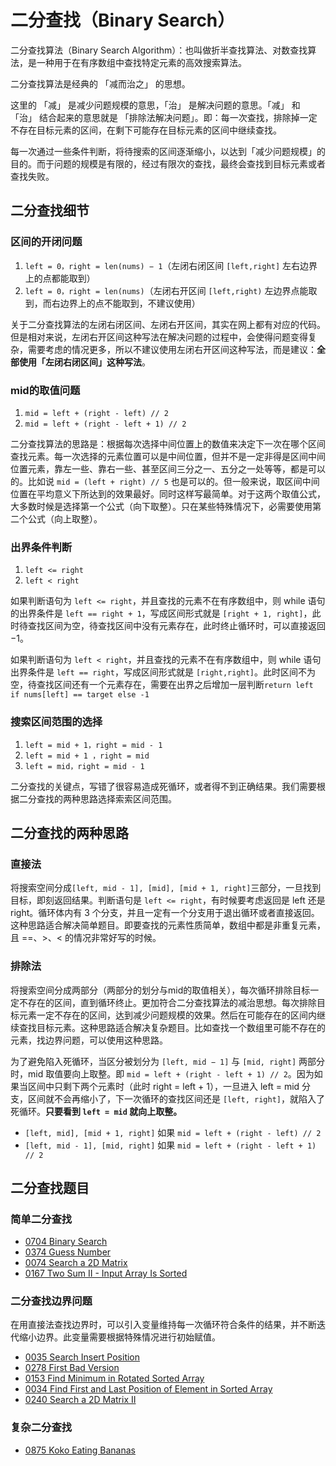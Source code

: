 # 二分查找（Binary Search）

二分查找算法（Binary Search Algorithm）：也叫做折半查找算法、对数查找算法，是一种用于在有序数组中查找特定元素的高效搜索算法。

二分查找算法是经典的 「减而治之」 的思想。

这里的 「减」 是减少问题规模的意思，「治」 是解决问题的意思。「减」 和 「治」 结合起来的意思就是 「排除法解决问题」。即：每一次查找，排除掉一定不存在目标元素的区间，在剩下可能存在目标元素的区间中继续查找。

每一次通过一些条件判断，将待搜索的区间逐渐缩小，以达到「减少问题规模」的目的。而于问题的规模是有限的，经过有限次的查找，最终会查找到目标元素或者查找失败。

## 二分查找细节

### 区间的开闭问题

1. `left = 0，right = len(nums) − 1`（左闭右闭区间 `[left,right]` 左右边界上的点都能取到）
2. `left = 0，right = len(nums)`（左闭右开区间 `[left,right)` 左边界点能取到，而右边界上的点不能取到，不建议使用）

关于二分查找算法的左闭右闭区间、左闭右开区间，其实在网上都有对应的代码。但是相对来说，左闭右开区间这种写法在解决问题的过程中，会使得问题变得复杂，需要考虑的情况更多，所以不建议使用左闭右开区间这种写法，而是建议：**全部使用「左闭右闭区间」这种写法**。

### mid的取值问题

1. `mid = left + (right - left) // 2`
2. `mid = left + (right - left + 1) // 2`

二分查找算法的思路是：根据每次选择中间位置上的数值来决定下一次在哪个区间查找元素。每一次选择的元素位置可以是中间位置，但并不是一定非得是区间中间位置元素，靠左一些、靠右一些、甚至区间三分之一、五分之一处等等，都是可以的。比如说 `mid = (left + right) // 5` 也是可以的。但一般来说，取区间中间位置在平均意义下所达到的效果最好。同时这样写最简单。对于这两个取值公式，大多数时候是选择第一个公式（向下取整）。只在某些特殊情况下，必需要使用第二个公式（向上取整）。

### 出界条件判断

1. `left <= right`
2. `left < right`

如果判断语句为 `left <= right`，并且查找的元素不在有序数组中，则 while 语句的出界条件是 `left == right + 1`，写成区间形式就是 `[right + 1, right]`，此时待查找区间为空，待查找区间中没有元素存在，此时终止循环时，可以直接返回 −1。

如果判断语句为 `left < right`，并且查找的元素不在有序数组中，则 while 语句出界条件是 `left == right`，写成区间形式就是 `[right,right]`。此时区间不为空，待查找区间还有一个元素存在，需要在出界之后增加一层判断`return left if nums[left] == target else -1`

### 搜索区间范围的选择

1. `left = mid + 1，right = mid - 1`
2. `left = mid + 1 ，right = mid`
3. `left = mid，right = mid - 1`

二分查找的关键点，写错了很容易造成死循环，或者得不到正确结果。我们需要根据二分查找的两种思路选择索索区间范围。

## 二分查找的两种思路

### 直接法

将搜索空间分成`[left, mid - 1], [mid], [mid + 1, right]`三部分，一旦找到目标，即刻返回结果。判断语句是 `left <= right`，有时候要考虑返回是 left 还是 right。循环体内有 3 个分支，并且一定有一个分支用于退出循环或者直接返回。这种思路适合解决简单题目。即要查找的元素性质简单，数组中都是非重复元素，且 ==、>、< 的情况非常好写的时候。


### 排除法

将搜索空间分成两部分（两部分的划分与mid的取值相关），每次循环排除目标一定不存在的区间，直到循环终止。更加符合二分查找算法的减治思想。每次排除目标元素一定不存在的区间，达到减少问题规模的效果。然后在可能存在的区间内继续查找目标元素。这种思路适合解决复杂题目。比如查找一个数组里可能不存在的元素，找边界问题，可以使用这种思路。

为了避免陷入死循环，当区分被划分为 `[left, mid − 1]` 与 `[mid, right]` 两部分时，mid 取值要向上取整。即 `mid = left + (right - left + 1) // 2`。因为如果当区间中只剩下两个元素时（此时 right = left + 1），一旦进入 left = mid 分支，区间就不会再缩小了，下一次循环的查找区间还是 `[left, right]`，就陷入了死循环。**只要看到 `left = mid` 就向上取整。**

- `[left, mid], [mid + 1, right]` 如果 `mid = left + (right - left) // 2`
- `[left, mid - 1], [mid, right]` 如果 `mid = left + (right - left + 1) // 2`

## 二分查找题目

### 简单二分查找
- [0704 Binary Search](https://leetcode.com/problems/binary-search/)
- [0374 Guess Number](https://leetcode.com/problems/guess-number-higher-or-lower/)
- [0074 Search a 2D Matrix](https://leetcode.com/problems/search-a-2d-matrix/)
- [0167 Two Sum II - Input Array Is Sorted](https://leetcode.com/problems/two-sum-ii-input-array-is-sorted/)

### 二分查找边界问题

在用直接法查找边界时，可以引入变量维持每一次循环符合条件的结果，并不断迭代缩小边界。此变量需要根据特殊情况进行初始赋值。

- [0035 Search Insert Position](https://leetcode.com/problems/search-insert-position/)
- [0278 First Bad Version](https://leetcode.com/problems/first-bad-version/)
- [0153 Find Minimum in Rotated Sorted Array](https://leetcode.com/problems/find-minimum-in-rotated-sorted-array/)
- [0034 Find First and Last Position of Element in Sorted Array](https://leetcode.com/problems/find-first-and-last-position-of-element-in-sorted-array/)
- [0240 Search a 2D Matrix II](https://leetcode.com/problems/search-a-2d-matrix-ii/)

### 复杂二分查找
- [0875 Koko Eating Bananas](https://leetcode.com/problems/koko-eating-bananas/)
